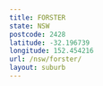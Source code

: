 ```yaml
---
title: FORSTER
state: NSW
postcode: 2428
latitude: -32.196739
longitude: 152.454216
url: /nsw/forster/
layout: suburb
---
```

